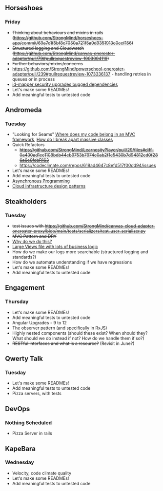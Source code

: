 ## Horseshoes
### Friday
* ~~Thinking about behaviours and mixins in rails (https://github.com/StrongMind/horseshoes-app/commit/69a7c1f5bf8c7050a721f5a9d9351913c0cef156)~~
* ~~Structured logging and Cloudwatch (https://github.com/StrongMind/canvas-oneroster-adapter/pull/79#pullrequestreview-1003004119)~~
* ~~Further behaviors/mixins/concerns~~
* https://github.com/StrongMind/powerschool-oneroster-adapter/pull/239#pullrequestreview-1073336137 - handling retries in queues or in process
* [id-mapper security upgrades bugged dependencies](https://github.com/StrongMind/id-mapper/security/dependabot)
* Let's make some READMEs!
* Add meaningful tests to untested code

## Andromeda
### Tuesday
* "Looking for Seams" [Where does my code belong in an MVC framework](mvc_framework_seams.md), [How do I break apart massive classes](creating_single_responsibilities.md)
* Quick Refactors
  * ~~https://github.com/StrongMind/LearnosityPlayer/pull/29/files#diff-0a430ad1ec1108bdb44cb9753b7974c0ab2f1e5430b7d94812ed0f286a6e0febR163~~
  * https://codeclimate.com/repos/618ad4647c8efd517f00dd94/issues
* Let's make some READMEs!
* Add meaningful tests to untested code
* [Asynchronous Programming](asynchronous.md)
* [Cloud infrastructure design patterns](cloud_design.md)

## Steakholders
### Tuesday
* ~~test issues with https://github.com/StrongMind/canvas-cloud-adapter-oneroster-proxy/blob/main/tests/serializers/test_user_serializer.py~~
* ~~MVC Pattern and DRY~~
* [Why do we do this?](https://github.com/StrongMind/lti-account-settings/blob/a4cce10fbe47a3b0b90f59e7aa7feff7b6cacbc1/views.py#L83)
* [Large Views file with lots of business logic](https://github.com/StrongMind/lti-account-settings/blob/a4cce10fbe47a3b0b90f59e7aa7feff7b6cacbc1/views.py)
* How do we make our logs more searchable (structured logging and standards?)
* How do we automate understanding if we have regressions
* Let's make some READMEs!
* Add meaningful tests to untested code

## Engagement
### Thursday
* Let's make some READMEs!
* Add meaningful tests to untested code
* Angular Upgrades - 9 to 12
* The observer pattern (and specifically in RxJS)
* Highly nested components (should these exist? When should they? What should we do instead if not? How do we handle them if so?)
* ~~RESTful interfaces and what is a resource?~~ (Revisit in June?)

## Qwerty Talk
### Tuesday
* Let's make some READMEs!
* Add meaningful tests to untested code
* Pizza servers, with tests

## DevOps
### Nothing Scheduled
* Pizza Server in rails

## KapeBara
### Wednesday
* Velocity, code climate quality
* Let's make some READMEs!
* Add meaningful tests to untested code
